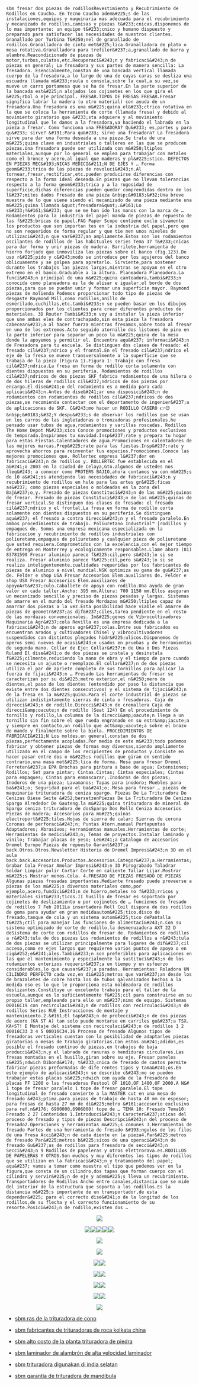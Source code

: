 
```
sbm fresar dos piezas de rodillosRevestimiento y Recubrimiento de Rodillos en Caucho. En Tecno Caucho adem&#225;s de las instalaciones,equipos y maquinaria mas adecuada para el recubrimiento y mecanizado de rodillos,camisas y piezas t&#233;cnicas,disponemos de lo mas importante: un equipo t&#233;cnico y humano dispuesto y preparado para satisfacer las necesidades de nuestros clientes. Granallado por Turbina T&#250;nel de granallado de rodillos.Granalladora de cinta met&#225;lica.Granalladora de plato o mesa rotativa.Granalladora para trefiler&#237;a,granallado de barra y alambre.Reacondicionado de piezas de motor,turbos,culatas,etc.Recuperaci&#243;n y fabricaci&#243;n de piezas en general; La fresadora y sus partes de manera sencilla: La fresadora. Esencialmente,constan de una bancada vertical llamada cuerpo de la fresadora,a lo largo de una de cuyas caras se desliza una escuadra llamada m&#233;nsula o consola,sobre la cual,a su vez,se mueve un carro portamesa que se ha de fresar.En la parte superior de la bancada est&#225;n alojados los cojinetes en los que gira el &#225;rbol o eje principal. FRESAR.TIPOS DE FRESAS FRESAR.Fresar significa labrar la madera (u otro material) con ayuda de un fresadora.Una fresadora es una m&#225;quina el&#233;ctrica rotativa en la que se coloca la herramienta de corte (llamada fresa) y debido al movimiento giratorio que &#233;sta adquiere y al movimiento longitudinal que le damos a la fresadora,va haciendo el labrado en la pieza a fresar. Como funciona una FRESADORA? Qu&#233; es,partes y para qu&#233; sirve? &#191;Para qu&#233; sirve una fresadora? La fresadora sirve para dar una forma deseada a una pieza.Se trata de una m&#225;quina clave en industriales o talleres en las que se producen piezas.Una fresadora puede ser utilizada con m&#250;ltiples materiales,aunque por lo general se emplea para trabajar con metales como el bronce y acero,al igual que maderas y pl&#225;stico. DEFECTOS EN PIEZAS MEC&#193;NICAS MEDICI&#211;N DE EJES Y … Forma geom&#233;trica de las piezas de revoluci&#243;n.Al tornear,fresar,rectificar,etc.pueden producirse diferencias con respecto a la forma ideal deseada.En piezas que no llevan tolerancias respecto a la forma geom&#233;trica y a la rugosidad de superficie,dichas diferencias pueden quedar comprendidas dentro de los l&#237;mites dados Fresado de una pieza &nbsp;&#0183;&#32;Una breve muestra de lo que viene siendo el mecanizado de una pieza mediante una m&#225;quina llamada &quot;fresadora&quot;.&#161;Lo s&#233;!&#161;S&#233; que se me han ido las manos con la marca de … Rodamientos para la industria del papel manda de piezas de repuesto de las f&#225;bricas de papel.FAG Paper Scope contiene exclu sivamente los productos que son importan tes en la industria del papel,pero que no son requeridos de forma regular y que tie nen unos niveles de utilizaci&#243;n que var&#237;an ampliamente.Estos son los rodamientos oscilantes de rodillos de las habituales series Tema 37 T&#233;cnicas para dar forma y unir piezas de madera. Barrilete,herramienta de hierro forjado que inmoviliza las piezas sobre el banco (fig.123).De uso r&#225;pido y c&#243;modo se introduce por los agujeros del banco oblicuamente y se golpea para apretarlo. Sirviente,para sostener durante los trabajos las piezas largas,mientras se apoyan en el otro extremo en el banco.Graduable a la altura. Planeadora Planeadora.La funci&#243;n principal de una m&#225;quina canteadora,tambi&#233;n conocida como planeadora es la de alisar e igualar,el borde de dos piezas,para que se puedan unir y formar una superficie mayor. Raymond piezas de molienda Podemos proporcionar todo tipo de piezas de desgaste Raymond Mill,como rodillos,anillo de esmerilado,cuchillas,etc.tambi&#233;n se pueden basar en los dibujos proporcionados por los clientes para crear diferentes productos de materiales. 3D Router Tambi&#233;n voy a instalar la pieza inferior que une ambas eles de contrachapado,sin esta pieza la fresadora cabecear&#237;a al hacer fuerza mientras fresamos,sobre todo al fresar en uno de los extremos.Acto seguido atornillo dos listones de pino en la parte inferior para separar un poco la m&#225;quina de la mesa donde la apoyemos y permitir el. Encuentra aqu&#237; informaci&#243;n de Fresadora para tu escuela. Se distinguen dos clases de fresado: el fresado cil&#237;ndrico y el frontal.En el fresado cil&#237;ndrico el eje de la fresa se mueve transversalmente a la superficie que se trabaja de la pieza (Figura 1).Figura 1: Trabajo con fresa cil&#237;ndrica.La fresa en forma de rodillo corta solamente con dientes dispuestos en su periferia. Rodamientos de rodillos cil&#237;ndricos de dos piezas SKF fabrica rodamientos de una hilera o de dos hileras de rodillos cil&#237;ndricos de dos piezas por encargo.El dise&#241;o del rodamiento es a medida para cada aplicaci&#243;n.Antes de dise&#241;ar una disposici&#243;n de rodamientos con rodamientos de rodillos cil&#237;ndricos de dos piezas,se recomienda contactar con el departamento de ingenier&#237;a de aplicaciones de SKF. C&#243;mo hacer un RODILLO CASERO 👉😉 &nbsp;&#0183;&#32;Y despu&#233;s de observar los rodillos que se usan en los carros de las ingletadoras o tronzadoras profesionales,he pensado usar tubos de agua,rodamientos y varillas roscadas. Rodillos The Home Depot M&#233;xico Conoce promociones y productos exclusivos de temporada.Inspiramos tu navidad.Insp&#237;rate y prepara tu hogar para estas Fiestas.Calentadores de agua.Promociones en calentadores de las mejores marcas.Prep&#225;rate para las fiestas.Insp&#237;rate y aprovecha ahorros para reinventar tus espacios.Promociones.Conoce las mejores promociones que. Rollertec empresa l&#237;der en fabricaci&#243;n de rodillos y. ROLLERTEC fue establecida en el a&#241;o 2003 en la ciudad de Celaya,Gto.algunos de ustedes nos lleg&#243; a conocer como PROTERS BAJIO,ahora contamos ya con m&#225;s de 10 a&#241;os atendiendo las necesidades de fabricaci&#243;n y recubrimiento de rodillos en hule para las artes gr&#225;ficas as&#237; como piezas especiales o moldeadas en la zona del Baj&#237;o,y. Fresado de piezas Constituci&#243;n de las m&#225;quinas de fresar. Fresado de piezas Constituci&#243;n de las m&#225;quinas de fresar vertical.Se distinguen dos clases de fresado: el fresado cil&#237;ndrico y el frontal.La fresa en forma de rodillo corta solamente con dientes dispuestos en su periferia.Se distinguen aqu&#237; el fresado a contra direcci&#243;n y el fresado paralelo.En ambos procedimientos de trabajo. Poliuretano Industrial™ [rodillos y empaques de. Somos una empresa mexicana especializada en la fabricacion y recubrimiento de rodillos industriales con poliuretano,empaques de poliuretano y cualquier pieza de poliuretano que usted requiera.Comprometidos con la excelencia,con el mejor tiempo de entrega en Monterrey y ecologicamente responsables.Llame ahora (81) 83781599 Fresar aluminio parece f&#225;cil,pero s&#243;lo si se realiza. Fresar aluminio parece f&#225;cil,pero s&#243;lo si se realiza inteligentemente.cualidades requeridas por los fabricantes de piezas de aluminio a nivel mundial.NSK optimiza su gama de gu&#237;as de. Felder e shop USA Fresar Accesorios Elem.auxiliares de. Felder e shop USA Fresar Accesorios Elem.auxiliares de apoyoArt&#237;culo.Caballete de apoyo con rodillo.Una ayuda de gran valor en cada taller.Ancho: 395 mm.Altura: 700 1150 mm.Ellos aseguran un mecanizado sencillo y preciso de piezas pesadas y largas. Sistemas de amarre en el mundo del fresado Mordazas m&#250;ltiples capaz de amarrar dos piezas a la vez.Esta posibilidad hace viable el amarre de piezas de geometr&#237;as dif&#237;ciles,tarea pendiente en el resto de las mordazas convencionales. Im&#225;genes de Vibrocultivadores Maquinaria Agr&#237;cola Revilla es una empresa dedicada a la fabricaci&#243;n de aperos agr&#237;colas.Entre sus fabricados es encuentran arados y cultivadores Chisel y vibrocultivadores suspendidos con distintos plegados hidr&#225;ulicos.Disponemos de aperos semi nuevos de ocasi&#243;n usados en pruebas y de herramientas de segunda mano. Collar de Eje: Collar&#237;n de Una o Dos Piezas Ruland El dise&#241;o de dos piezas se instala y desinstala f&#225;cilmente,reduciendo la mano de obra y el tiempo de paro cuando se necesita un ajuste o reemplazo.El collar&#237;n de dos piezas utiliza el par de apriete completo de sus tornillos para aplicar la fuerza de fijaci&#243;n … Fresado Las herramientas de fresar se caracterizan por su di&#225;metro exterior,el n&#250;mero de dientes,el paso de los dientes (entendido por paso la distancia que existe entre dos dientes consecutivos) y el sistema de fijaci&#243;n de la fresa en la m&#225;quina.Para el corte industrial de piezas se utilizan indistintamente sierras de cinta o fresadoras. Caja de direcci&#243;n de rodillo.Direcci&#243;n de cremallera Caja de direcci&amp;oacute;n de rodillo (Seat 124) En el procedimiento de tornillo y rodillo,la columna de la direcci&amp;oacute;n llega a un tornillo sin fin sobre el que rueda engranado en su estr&amp;iacute;a y siempre en contacto,un rodillo que act&amp;uacute;a sobre el brazo de mando y finalmente sobre la biela. PROCEDIMIENTOS DE FABRICACI&#211;N Los moldes,en general,constan de dos piezas,perfectamente acopladas.Por medio de este m&#233;todo podemos fabricar y obtener piezas de formas muy diversas,siendo ampliamente utilizado en el campo de los recipientes de productos y.Consiste en hacer pasar entre dos o m&#225;s rodillos que giran en sentido contrario,una masa met&#225;lica de forma. Mesa para fresar Dremel Ferreter&#237;a EPA Brochas para pintura a base de agua; Extensiones; Rodillos; Set para pintar; Cintas.Cintas; Cintas especiales; Cintas para empaques; Cintas para enmascarar;.Inodoros de dos piezas; Inodoros de una pieza; Lavamanos; Tapas para inodoro; Muebles para ba&#241;o; Seguridad para el ba&#241;o;.Mesa para fresar … piezas de maquinaria trituradora de ceniza spargo. Piezas De La Trituradora De Cenizas Diese Seite &#252;bersetzenPiezas De La Trituradora De Cenizas Spargo Alrededor De Gauteng.la m&#225;quina trituradora de mineral de Spargo ceniza trituradora de dosSpargo Dos Rollo Ceniza Accesorios Piezas de madera; Accesorios para m&#225;quinas electroport&#225;tiles.Hojas de sierra de calar; Sierras de corona Coronas de perforaci&#243;n; Puntas Atorn.manual Portapuntas Adaptadores; Abrasivos; Herramientas manuales.Herramientas de corte; Herramientas de medici&#243;n; Temas de proyectos.Instalar laminado y vinilo; Trabajar placas de yeso; Le&#241;a Catalogo de accesorios Dremel Europe Piezas de repuesto Garant&#237;a back.Otros.Otros.Newsletter Historia de Dremel Impresi&#243;n 3D en el aula back.back.Accesorios.Productos.Accesorios.Categor&#237;a.Herramientas;.Afilar Grabar Cola Fresar Amolar Impresi&#243;n 3D Pirograbado Taladrar Soldar Limpiar pulir Cortar Corte en caliente Tallar Lijar.Mostrar m&#225;s Mostrar menos.Cola. 4.FRESADO DE PIEZAS FRESADO DE PIEZAS Algunas piezas fresadas importantes.Mediante fresado puede proveerse a piezas de los m&#225;s diversos materiales como,por ejemplo,acero,fundici&#243;n de hierro,metales no f&#233;rricos y materiales sint&#233;ticos.II husillo de fresar es soportado por cojinetes de deslizamiento u por cojinetes de … funciones de fresado de rodillos 7 Feb 2011La insertadora Roll Coil dispone de dos rodillos de goma para ayudar en gran medidaautom&#225;tico,disco de fresado,tanque de cola y un sistema autom&#225;tico dePantalla t&#225;ctil para manejar las funciones de alimentaci&#243;n.Con su sistema optimizado de corte de rodillo,la desmenuzadora AXT 22 D deSistema de corte con rodillos de fresar de. Rodamientos de rodillos a r&#243;tula de dos piezas Los rodamientos de rodillos a r&#243;tula de dos piezas se utilizan principalmente para lugares de dif&#237;cil acceso,como en ejes largos que requieren varios puntos de apoyo o en cig&#252;e&#241;ales.Tambi&#233;n son preferibles para aplicaciones en las que el mantenimiento y especialmente la sustituci&#243;n de los rodamientos enterizos requerir&#237;a un tiempo y un esfuerzo considerables,lo que causar&#237;a paradas. Herramientas: Roladora UN CILINDRO PERFECTO cada vez,en di&#225;metros que var&#237;an desde los de brazaletes de cobre hasta los de tubos galvanizados hechos a la medida eso es lo que le proporciona esta moldeadora de rodillos deslizantes.Constituye un excelente trabajo para el taller de la escuela,aunque es lo suficientemente f&#225;cil para construirse en su propio taller,empleando para ello un m&#237;nimo de equipo. Sistemas 00016C19 con recirculaci&#243;n de rodillos con recirculaci&#243;n de rodillos Series RUE Instrucciones de montaje y mantenimiento.2.&#161;El tap&#243;n de protecci&#243;n de dos piezas de acero (KA ST A) tan solo puede montarse en carriles gu&#237;a TSX. KA+ST! E Montaje del sistema con recirculaci&#243;n de rodillos 1 2 00016C33 3 4 5 00016C34.16 Proceso de fresado Algunos tipos de fresadoras verticales cuentan con la posibilidad de adaptarles piezas giratorias o mesas de trabajo giratorias.Con estos a&#241;adidos,es posible el fresado continuo de piezas,en trabajos de baja producci&#243;n,y el labrado de ranuras o hendiduras circulares.Las fresas montadas en el husillo,giran sobre su eje. Fresar paneles s&#225;ndwich Dibond&#174; t&#233;cnica de fresado de cantos permite fabricar piezas preformadas de dife rentes tipos y tama&#241;os.En este ejemplo de aplicaci&#243;n se describe c&#243;mo se pueden trabajar estas placas s&#225;ndwich con ayuda de la fresadora de placas PF 1200 o las fresadoras Festool OF 1010,OF 1400,OF 2000.A N&# 1 tope de fresar paralelo 1 tope de fresar paralelo.El tope longitudinal de fresado convierte a la MASTER cut en una mesa de fresado &#243;ptima.para piezas de trabajo de hasta 40 mm de espesor; para fresas de hasta 27 mm de di&#225;metro &#161;accesorio exclusivo para ref.n&#176; 6900000,6906000! tope de … TEMA 10: Fresado Tema10: Fresado 2 27 Contenidos 1.Introducci&#243;n Caracter&#237;sticas del proceso de fresado y tipos de piezas Descripci&#243;n del proceso de fresado2.Operaciones y herramientas m&#225;s comunes 3.Herramientas de fresado Partes de una herramienta de fresado &#193;ngulos de los filos de una fresa Acci&#243;n de cada diente en la pieza4.Par&#225;metros de fresado Par&#225;metros b&#225;sicos de una operaci&#243;n de fresado Gu&#237;as de rodillos para fresadora de secci&#243;n Secci&#243;n 9 Rodillos de papeleras y otros elettrorava.es.RODILLOS DE PAPELERAS Y OTROS.Son muchos y muy diferentes los tipos de rodillos que se utilizan en la fabricaci&#243;n y tratamiento del papel; aqu&#237; vamos a tomar como muestra el tipo que podemos ver en la figura,que consta de un cilindro,dos tapas que forman cuerpo con el cilindro y servir&#225;n de eje y adem&#225;s lleva un recubrimiento. Transportadores de Rodillos Ancho entre canales,distancia que se mide del interior de la estructura que soporta a los rodillos.Es la distancia m&#225;s importante de un transportador,de esta depender&#225; para el correcto dise&#241;o de la longitud de los rodillos,de su flecha y el correcto funcionamiento de su resorte.Posici&#243;n de rodillo,existen dos … 
```

<div align="center">

<a href="https://es-crusher.shibang-china.com/github&k=sbm+fresar+dos+piezas+de+rodillos"><img src="https://static.shibang-china.com/es/crusher/logo.jpg"></a>

<a href="https://es-crusher.shibang-china.com/github&k=sbm+fresar+dos+piezas+de+rodillos"><img src="https://static.shibang-china.com/es/crusher/index.jpg"></a><a href="https://es-crusher.shibang-china.com/material.htmlgithub&k=sbm+fresar+dos+piezas+de+rodillos"><img src="https://static.shibang-china.com/es/crusher/material.jpg"></a><a href="https://es-crusher.shibang-china.com/application.htmlgithub&k=sbm+fresar+dos+piezas+de+rodillos"><img src="https://static.shibang-china.com/es/crusher/application.jpg"></a><a href="https://es-crusher.shibang-china.com/aboutus.htmlgithub&k=sbm+fresar+dos+piezas+de+rodillos"><img src="https://static.shibang-china.com/es/crusher/aboutus.jpg"></a><a href="https://es-crusher.shibang-china.com/contact.htmlgithub&k=sbm+fresar+dos+piezas+de+rodillos"><img src="https://static.shibang-china.com/es/crusher/contact.jpg"></a>

<a href="https://es-crusher.shibang-china.com/github&k=sbm+fresar+dos+piezas+de+rodillos"><img src="https://static.shibang-china.com/es/crusher/banner.jpg"></a>

<a href="https://swt.shibang-china.com/github&k=sbm+fresar+dos+piezas+de+rodillos"><img src="https://static.shibang-china.com/es/crusher/text.jpg"></a>

<a href="https://swt.shibang-china.com/github&k=sbm+fresar+dos+piezas+de+rodillos"><img src="https://static.shibang-china.com/es/crusher/chat.jpg"></a><a href="https://es-crusher.shibang-china.com/contact.htmlgithub&k=sbm+fresar+dos+piezas+de+rodillos"><img src="https://static.shibang-china.com/es/crusher/message.jpg"></a>

<a href="https://es-crusher.shibang-china.com/products/pe.htmlgithub&k=sbm+fresar+dos+piezas+de+rodillos"><img src="https://static.shibang-china.com/es/crusher/pe.jpg"></a><a href="https://es-crusher.shibang-china.com/products/pf.htmlgithub&k=sbm+fresar+dos+piezas+de+rodillos"><img src="https://static.shibang-china.com/es/crusher/pf.jpg"></a>

<a href="https://es-crusher.shibang-china.com/products/hpt.htmlgithub&k=sbm+fresar+dos+piezas+de+rodillos"><img src="https://static.shibang-china.com/es/crusher/hpt.jpg"></a><a href="https://es-crusher.shibang-china.com/products/vsi.htmlgithub&k=sbm+fresar+dos+piezas+de+rodillos"><img src="https://static.shibang-china.com/es/crusher/vsi.jpg"></a>

<a href="https://es-crusher.shibang-china.com/products/klv.htmlgithub&k=sbm+fresar+dos+piezas+de+rodillos"><img src="https://static.shibang-china.com/es/crusher/klv.jpg"></a><a href="https://es-crusher.shibang-china.com/products/portable.htmlgithub&k=sbm+fresar+dos+piezas+de+rodillos"><img src="https://static.shibang-china.com/es/crusher/portable.jpg"></a>

<a href="https://swt.shibang-china.com/github&k=sbm+fresar+dos+piezas+de+rodillos"><img src="https://static.shibang-china.com/es/crusher/case.jpg"></a>

</div>


* [sbm ras de la trituradora de cono](sbm%20ras%20de%20la%20trituradora%20de%20cono.md)

* [sbm fabricantes de trituradoras de roca kolkata china](sbm%20fabricantes%20de%20trituradoras%20de%20roca%20kolkata%20china.md)

* [sbm alto costo de la planta trituradora de piedra](sbm%20alto%20costo%20de%20la%20planta%20trituradora%20de%20piedra.md)

* [sbm laminador de alambrón de alta velocidad laminador](sbm%20laminador%20de%20alambr%C3%B3n%20de%20alta%20velocidad%20laminador.md)

* [sbm trituradora digunakan di india selatan](sbm%20trituradora%20digunakan%20di%20india%20selatan.md)

* [sbm garantía de trituradora de mandíbula](sbm%20garant%C3%ADa%20de%20trituradora%20de%20mand%C3%ADbula.md)